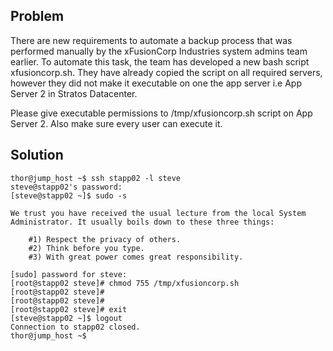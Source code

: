 ## Problem

There are new requirements to automate a backup process that was performed manually by the xFusionCorp Industries system admins team earlier. To automate this task, the team has developed a new bash script xfusioncorp.sh. They have already copied the script on all required servers, however they did not make it executable on one the app server i.e App Server 2 in Stratos Datacenter.

Please give executable permissions to /tmp/xfusioncorp.sh script on App Server 2. Also make sure every user can execute it.


## Solution

```
thor@jump_host ~$ ssh stapp02 -l steve
steve@stapp02's password:
[steve@stapp02 ~]$ sudo -s

We trust you have received the usual lecture from the local System
Administrator. It usually boils down to these three things:

    #1) Respect the privacy of others.
    #2) Think before you type.
    #3) With great power comes great responsibility.

[sudo] password for steve:
[root@stapp02 steve]# chmod 755 /tmp/xfusioncorp.sh
[root@stapp02 steve]#
[root@stapp02 steve]#
[root@stapp02 steve]# exit
[steve@stapp02 ~]$ logout
Connection to stapp02 closed.
thor@jump_host ~$
```
